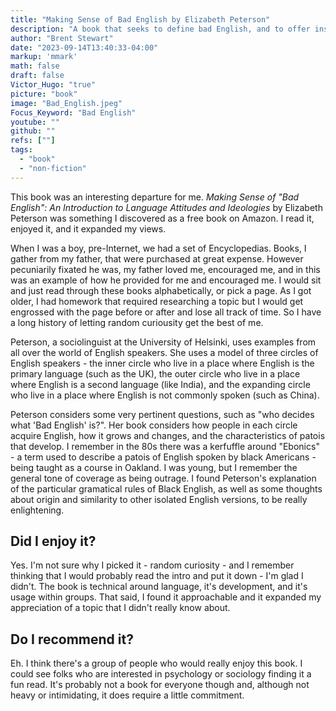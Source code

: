 ```yaml
---
title: "Making Sense of Bad English by Elizabeth Peterson"
description: "A book that seeks to define bad English, and to offer insight into the development of patois"
author: "Brent Stewart"
date: "2023-09-14T13:40:33-04:00"
markup: 'mmark'
math: false
draft: false
Victor_Hugo: "true"
picture: "book"
image: "Bad_English.jpeg"
Focus_Keyword: "Bad English"
youtube: ""
github: ""
refs: [""]
tags:
  - "book"
  - "non-fiction"
---
```

This book was an interesting departure for me.  _Making Sense of "Bad English": An Introduction to Language Attitudes and Ideologies_ by Elizabeth Peterson was something I discovered as a free book on Amazon.  I read it, enjoyed it, and it expanded my views.

When I was a boy, pre-Internet, we had a set of Encyclopedias.  Books, I gather from my father, that were purchased at great expense.  However pecuniarily fixated he was, my father loved me, encouraged me, and in this was an example of how he provided for me and encouraged me.  I would sit and just read through these books alphabetically, or pick a page.  As I got older, I had homework that required researching a topic but I would get engrossed with the page before or after and lose all track of time.  So I have a long history of letting random curiousity get the best of me.

Peterson, a sociolinguist at the University of Helsinki, uses examples from all over the world of English speakers.  She uses a model of three circles of English speakers - the inner circle who live in a place where English is the primary language (such as the UK), the outer circle who live in a place where English is a second language (like India), and the expanding circle who live in a place where English is not commonly spoken (such as China).

Peterson considers some very pertinent questions, such as "who decides what 'Bad English' is?".  Her book considers how people in each circle acquire English, how it grows and changes, and the characteristics of patois that develop.  I remember in the 80s there was a kerfuffle around "Ebonics" - a term used to describe a patois of English spoken by black Americans - being taught as a course in Oakland.  I was young, but I remember the general tone of coverage as being outrage.  I found Peterson's explanation of the particular gramatical rules of Black English, as well as some thoughts about origin and similarity to other isolated English versions, to be really enlightening.

## Did I enjoy it?
Yes.  I'm not sure why I picked it - random curiosity - and I remember thinking that I would probably read the intro and put it down - I'm glad I didn't.  The book is technical around language, it's development, and it's usage within groups.  That said, I found it approachable and it expanded my appreciation of a topic that I didn't really know about.

## Do I recommend it?
Eh.  I think there's a group of people who would really enjoy this book.  I could see folks who are interested in psychology or sociology finding it a fun read.  It's probably not a book for everyone though and, although not heavy or intimidating, it does require a little commitment.  
